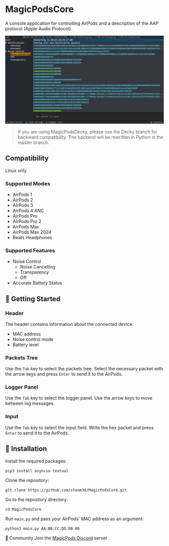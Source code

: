 # MagicPodsCore
A console application for controlling AirPods and a description of the AAP protocol (Apple Audio Protocol).

![](./docs/assets/demo.png)

> If you are using MagicPodsDecky, please use the Decky branch for backward compatibility. The backend will be rewritten in Python in the master branch.

## Compatibility

Linux only.

### Supported Modes
- AirPods 1
- AirPods 2
- AirPods 3
- AirPods 4 ANC
- AirPods Pro
- AirPods Pro 2
- AirPods Max
- AirPods Max 2024
- Beats Headphones

### Supported Features
- Noise Control
  - Noise Cancelling
  - Transparency
  - Off
- Accurate Battery Status

## 🚀 Getting Started

### Header

The header contains information about the connected device:

- MAC address
- Noise control mode
- Battery level

### Packets Tree

Use the `Tab` key to select the packets tree. Select the necessary packet with the arrow keys and press `Enter` to send it to the AirPods.

### Logger Panel

Use the `Tab` key to select the logger panel. Use the arrow keys to move between log messages.

### Input

Use the `Tab` key to select the input field. Write the hex packet and press `Enter` to send it to the AirPods.

## 💾 Installation

Install the required packages:

```
pip3 install asyncio textual
```

Clone the repository:

```
git clone https://github.com/steam3d/MagicPodsCore.git
```

Go to the repository directory:

```
cd MagicPodsCore
```

Run `main.py` and pass your AirPods' MAC address as an argument:

```
python3 main.py AA:BB:CC:DD:00:00
```

💖 Community
Join the [MagicPods Discord](https://discord.com/invite/UyY4PY768V) server